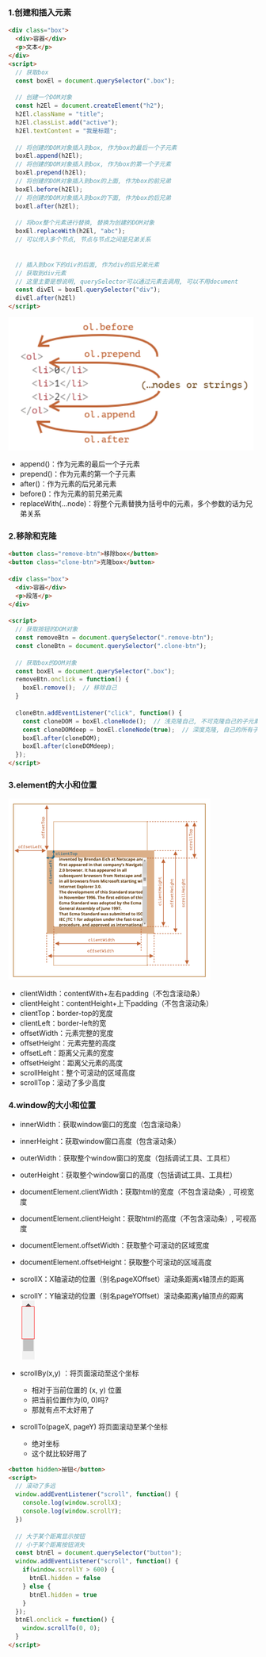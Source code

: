 ### 1.创建和插入元素

```html
<div class="box">
  <div>容器</div>
  <p>文本</p>
</div>
<script>
  // 获取box
  const boxEl = document.querySelector(".box");

  // 创建一个DOM对象
  const h2El = document.createElement("h2");
  h2El.className = "title";
  h2El.classList.add("active");
  h2El.textContent = "我是标题";

  // 将创建的DOM对象插入到box, 作为box的最后一个子元素
  boxEl.append(h2El);
  // 将创建的DOM对象插入到box, 作为box的第一个子元素
  boxEl.prepend(h2El);
  // 将创建的DOM对象插入到box的上面, 作为box的前兄弟
  boxEl.before(h2El);
  // 将创建的DOM对象插入到box的下面, 作为box的后兄弟
  boxEl.after(h2El);

  // 将box整个元素进行替换, 替换为创建的DOM对象
  boxEl.replaceWith(h2El, "abc");
  // 可以传入多个节点, 节点与节点之间是兄弟关系
  
  
  // 插入到box下的div的后面, 作为div的后兄弟元素
  // 获取到div元素
  // 这里主要是想说明, querySelector可以通过元素去调用, 可以不用document
  const divEl = boxEl.querySelector("div");
  divEl.after(h2El)
</script>
```

![image-20220520160335666](images/image-20220520160335666.png)

- append()：作为元素的最后一个子元素
- prepend()：作为元素的第一个子元素
- after()：作为元素的后兄弟元素
- before()：作为元素的前兄弟元素
- replaceWith(...node)：将整个元素替换为括号中的元素，多个参数的话为兄弟关系

### 2.移除和克隆

```html
<button class="remove-btn">移除box</button>
<button class="clone-btn">克隆box</button>

<div class="box">
  <div>容器</div>
  <p>段落</p>
</div>

<script>
  // 获取按钮的DOM对象
  const removeBtn = document.querySelector(".remove-btn");
  const cloneBtn = document.querySelector(".clone-btn");

  // 获取box的DOM对象
  const boxEl = document.querySelector(".box");
  removeBtn.onclick = function() {
    boxEl.remove();  // 移除自己
  }
  
  cloneBtn.addEventListener("click", function() {
    const cloneDOM = boxEl.cloneNode();  // 浅克隆自己, 不可克隆自己的子元素
    const cloneDOMdeep = boxEl.cloneNode(true);  // 深度克隆, 自己的所有子元素也克隆
    boxEl.after(cloneDOM);
    boxEl.after(cloneDOMdeep);
  });
</script>
```

### 3.element的大小和位置

<img src="images/image-20220520161217546.png" alt="image-20220520161217546" style="zoom:50%;" />

- clientWidth：contentWith+左右padding（不包含滚动条）
- clientHeight：contentHeight+上下padding（不包含滚动条）
- clientTop：border-top的宽度
- clientLeft：border-left的宽
- offsetWidth：元素完整的宽度
- offsetHeight：元素完整的高度
- offsetLeft：距离父元素的宽度
- offsetHeight：距离父元素的高度
- scrollHeight：整个可滚动的区域高度
- scrollTop：滚动了多少高度

### 4.window的大小和位置

- innerWidth：获取window窗口的宽度（包含滚动条）

- innerHeight：获取window窗口高度（包含滚动条）

- outerWidth：获取整个window窗口的宽度（包括调试工具、工具栏）

- outerHeight：获取整个window窗口的高度（包括调试工具、工具栏） 

- documentElement.clientWidth：获取html的宽度（不包含滚动条）, 可视宽度

- documentElement.clientHeight：获取html的高度（不包含滚动条）, 可视高度

- documentElement.offsetWidth：获取整个可滚动的区域宽度

- documentElement.offsetHeight：获取整个可滚动的区域高度

- scrollX：X轴滚动的位置（别名pageXOffset）滚动条距离x轴顶点的距离

- scrollY：Y轴滚动的位置（别名pageYOffset）滚动条距离y轴顶点的距离
  ![image-20220520162247738](images/image-20220520162247738.png)

- scrollBy(x,y) ：将页面滚动至这个坐标
  - 相对于当前位置的 (x, y) 位置
  - 把当前位置作为(0, 0)吗?
  - 那就有点不太好用了
- scrollTo(pageX, pageY) 将页面滚动至某个坐标
  - 绝对坐标
  - 这个就比较好用了

```html
<button hidden>按钮</button>
<script>
  // 滚动了多远
  window.addEventListener("scroll", function() {
    console.log(window.scrollX);
    console.log(window.scrollY);
  })
	
  // 大于某个距离显示按钮
  // 小于某个距离按钮消失
  const btnEl = document.querySelector("button");
  window.addEventListener("scroll", function() {
    if(window.scrollY > 600) {
      btnEl.hidden = false
    } else {
      btnEl.hidden = true
    }
  });
  btnEl.onclick = function() {
    window.scrollTo(0, 0);
  }
</script>
```

